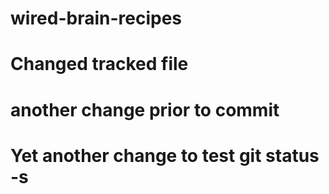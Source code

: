 # wired-brain-recipes
# Changed tracked file
# another change prior to commit
# Yet another change to test git status -s

